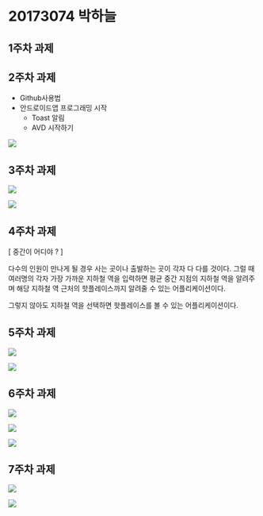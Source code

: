 # 20173074 박하늘

## 1주차 과제

## 2주차 과제
- Github사용법
- 안드로이드앱 프로그래밍 시작
  - Toast 알림
  - AVD 시작하기
 
 
<img width="" height="" src="./png/2주차 출석과제.jpg"></img>

## 3주차 과제

<img width="" height="" src="./png/네이버.png"></img>

<img width="" height="" src="./png/전화.png"></img>

## 4주차 과제

[ 중간이 어디야 ? ]

다수의 인원이 만나게 될 경우 사는 곳이나 출발하는 곳이 각자 다 다를 것이다.
그럴 때 여러명의 각자 가장 가까운 지하철 역을 입력하면 평균 중간 지점의 지하철 역을 알려주며 해당 지하철 역 근처의 핫플레이스까지 알려줄 수 있는 어플리케이션이다.

그렇지 않아도 지하철 역을 선택하면 핫플레이스를 볼 수 있는 어플리케이션이다.

## 5주차 과제

<img width="" height="" src="./png/5주차 출석과제1.png"></img>

<img width="" height="" src="./png/5주차 출석과제2.png"></img>

## 6주차 과제

<img width="" height="" src="./png/이미지변경버튼.png"></img>

<img width="" height="" src="./png/넓이버튼.png"></img>

<img width="" height="" src="./png/높이버튼.png"></img>

## 7주차 과제

<img width="" height="" src="./png/입력.png"></img>

<img width="" height="" src="./png/버튼.png"></img>
